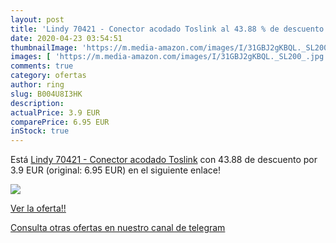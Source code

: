 ```yaml
---
layout: post
title: 'Lindy 70421 - Conector acodado Toslink al 43.88 % de descuento'
date: 2020-04-23 03:54:51
thumbnailImage: 'https://m.media-amazon.com/images/I/31GBJ2gKBQL._SL200_.jpg'
images: [ 'https://m.media-amazon.com/images/I/31GBJ2gKBQL._SL200_.jpg' ]
comments: true
category: ofertas
author: ring
slug: B004U8I3HK
description:
actualPrice: 3.9 EUR
comparePrice: 6.95 EUR
inStock: true
---
```


Está [Lindy 70421 - Conector acodado Toslink](https://www.amazon.com/dp/B004U8I3HK/?tag=redken08-20) con 43.88 de descuento por 3.9 EUR (original: 6.95 EUR) en el siguiente enlace!

[![](https://m.media-amazon.com/images/I/31GBJ2gKBQL._SL200_.jpg)](https://www.amazon.com/dp/B004U8I3HK/?tag=redken08-20)

[Ver la oferta!!](https://www.amazon.com/dp/B004U8I3HK/?tag=redken08-20)

[Consulta otras ofertas en nuestro canal de telegram](https://t.me/s/ofertas25)
